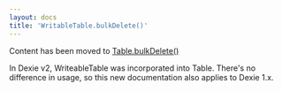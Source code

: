 ```yaml
---
layout: docs
title: 'WritableTable.bulkDelete()'
---
```

Content has been moved to [Table.bulkDelete()](Table.bulkDelete())

In Dexie v2, WriteableTable was incorporated into Table. There's no difference in usage, so this new documentation also applies to Dexie 1.x.


